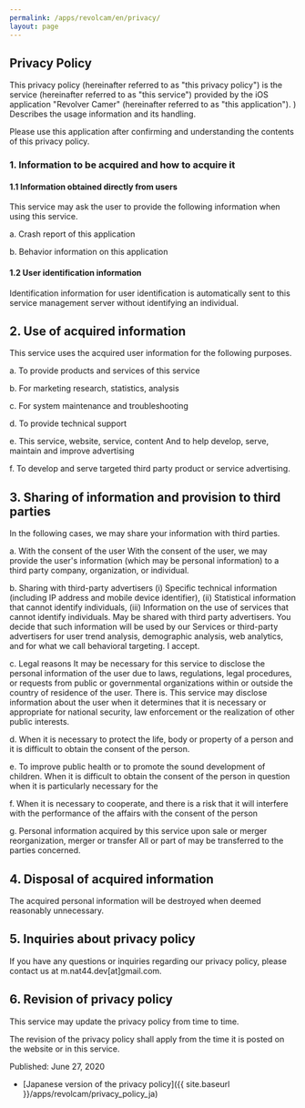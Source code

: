 ```yaml
---
permalink: /apps/revolcam/en/privacy/
layout: page 
---
```


## Privacy Policy

This privacy policy (hereinafter referred to as "this privacy policy") is the service (hereinafter referred to as "this service") provided by the iOS application "Revolver Camer" (hereinafter referred to as "this application"). ) Describes the usage information and its handling.

Please use this application after confirming and understanding the contents of this privacy policy.

### 1. Information to be acquired and how to acquire it
#### 1.1 Information obtained directly from users
This service may ask the user to provide the following information when using this service.

a. Crash report of this application

b. Behavior information on this application

#### 1.2 User identification information
Identification information for user identification is automatically sent to this service management server without identifying an individual.

## 2. Use of acquired information
This service uses the acquired user information for the following purposes.

a. To provide products and services of this service

b. For marketing research, statistics, analysis

c. For system maintenance and troubleshooting

d. To provide technical support

e. This service, website, service, content And to help develop, serve, maintain and improve advertising

f. To develop and serve targeted third party product or service advertising.

## 3. Sharing of information and provision to third parties
In the following cases, we may share your information with third parties.

a. With the consent of the user With the consent of the user, we may provide the user's information (which may be personal information) to a third party company, organization, or individual.

b. Sharing with third-party advertisers (i) Specific technical information (including IP address and mobile device identifier), (ii) Statistical information that cannot identify individuals, (iii) Information on the use of services that cannot identify individuals. May be shared with third party advertisers. You decide that such information will be used by our Services or third-party advertisers for user trend analysis, demographic analysis, web analytics, and for what we call behavioral targeting. I accept.

c. Legal reasons It may be necessary for this service to disclose the personal information of the user due to laws, regulations, legal procedures, or requests from public or governmental organizations within or outside the country of residence of the user. There is. This service may disclose information about the user when it determines that it is necessary or appropriate for national security, law enforcement or the realization of other public interests.

d. When it is necessary to protect the life, body or property of a person and it is difficult to obtain the consent of the person.

e. To improve public health or to promote the sound development of children. When it is difficult to obtain the consent of the person in question when it is particularly necessary for the

f. When it is necessary to cooperate, and there is a risk that it will interfere with the performance of the affairs with the consent of the person

g. Personal information acquired by this service upon sale or merger reorganization, merger or transfer All or part of may be transferred to the parties concerned.

## 4. Disposal of acquired information
The acquired personal information will be destroyed when deemed reasonably unnecessary.

## 5. Inquiries about privacy policy
If you have any questions or inquiries regarding our privacy policy, please contact us at m.nat44.dev[at]gmail.com.

## 6. Revision of privacy policy
This service may update the privacy policy from time to time.

The revision of the privacy policy shall apply from the time it is posted on the website or in this service.

Published: June 27, 2020

- [Japanese version of the privacy policy]({{ site.baseurl }}/apps/revolcam/privacy_policy_ja)